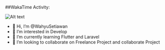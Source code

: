 ##WakaTime Activity:

![Alt text](https://wakatime.com/share/@creator911/a2ad20a2-09e9-4264-a3cc-7023e910db48.svg)

- 👋 Hi, I’m @WahyuSetiawan
- 👀 I’m interested in Develop
- 🌱 I’m currently learning Flutter and Laravel
- 💞️ I’m looking to collaborate on Freelance Project and collaborate Project
<!-- - 📫 How to reach me ... -->

<!---
WahyuSetiawan/WahyuSetiawan is a ✨ special ✨ repository because its `README.md` (this file) appears on your GitHub profile.
You can click the Preview link to take a look at your changes.
--->
